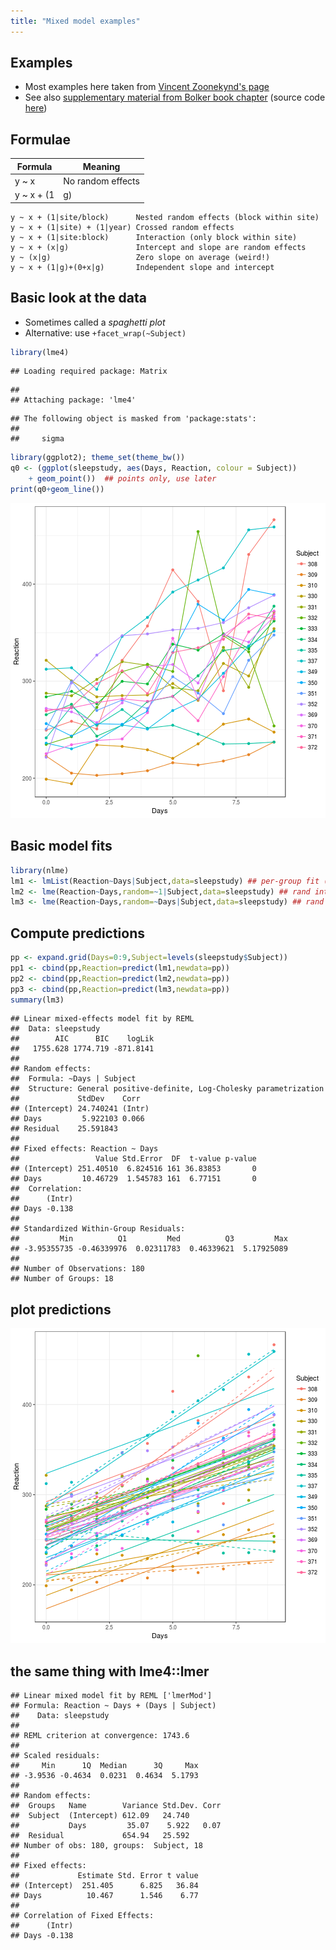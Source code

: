 ```yaml
---
title: "Mixed model examples"
---
```


## Examples

- Most examples here taken from [Vincent Zoonekynd's page](http://zoonek2.free.fr/UNIX/48_R/14.html)
- See also [supplementary material from Bolker book chapter](http://bbolker.github.io/mixedmodels-misc/ecostats_chap.html) (source code [here](https://github.com/bbolker/mixedmodels-misc/blob/master/ecostats_chap.rmd))

## Formulae

Formula  |                  Meaning
-------------------------|------------------------------------
y ~ x                    |     No random effects
y ~ x + (1|g)            |   The intercept is a random effect

```
y ~ x + (1|site/block)      Nested random effects (block within site)
y ~ x + (1|site) + (1|year) Crossed random effects
y ~ x + (1|site:block)      Interaction (only block within site)
y ~ x + (x|g)               Intercept and slope are random effects
y ~ (x|g)                   Zero slope on average (weird!)
y ~ x + (1|g)+(0+x|g)       Independent slope and intercept
```

## Basic look at the data

- Sometimes called a *spaghetti plot*
- Alternative: use `+facet_wrap(~Subject)`


```r
library(lme4)
```

```
## Loading required package: Matrix
```

```
## 
## Attaching package: 'lme4'
```

```
## The following object is masked from 'package:stats':
## 
##     sigma
```

```r
library(ggplot2); theme_set(theme_bw())
q0 <- (ggplot(sleepstudy, aes(Days, Reaction, colour = Subject))
    + geom_point())  ## points only, use later
print(q0+geom_line())
```

![plot of chunk mmex1](figure/mmex1-1.png)

## Basic model fits


```r
library(nlme)
lm1 <- lmList(Reaction~Days|Subject,data=sleepstudy) ## per-group fit (fixed)
lm2 <- lme(Reaction~Days,random=~1|Subject,data=sleepstudy) ## rand intercept
lm3 <- lme(Reaction~Days,random=~Days|Subject,data=sleepstudy) ## rand slopes
```

## Compute predictions


```r
pp <- expand.grid(Days=0:9,Subject=levels(sleepstudy$Subject))
pp1 <- cbind(pp,Reaction=predict(lm1,newdata=pp))
pp2 <- cbind(pp,Reaction=predict(lm2,newdata=pp))
pp3 <- cbind(pp,Reaction=predict(lm3,newdata=pp))
summary(lm3)
```

```
## Linear mixed-effects model fit by REML
##  Data: sleepstudy 
##        AIC      BIC    logLik
##   1755.628 1774.719 -871.8141
## 
## Random effects:
##  Formula: ~Days | Subject
##  Structure: General positive-definite, Log-Cholesky parametrization
##             StdDev    Corr  
## (Intercept) 24.740241 (Intr)
## Days         5.922103 0.066 
## Residual    25.591843       
## 
## Fixed effects: Reaction ~ Days 
##                 Value Std.Error  DF  t-value p-value
## (Intercept) 251.40510  6.824516 161 36.83853       0
## Days         10.46729  1.545783 161  6.77151       0
##  Correlation: 
##      (Intr)
## Days -0.138
## 
## Standardized Within-Group Residuals:
##         Min          Q1         Med          Q3         Max 
## -3.95355735 -0.46339976  0.02311783  0.46339621  5.17925089 
## 
## Number of Observations: 180
## Number of Groups: 18
```

## plot predictions

![plot of chunk mmex3](figure/mmex3-1.png)

## the same thing with lme4::lmer


```
## Linear mixed model fit by REML ['lmerMod']
## Formula: Reaction ~ Days + (Days | Subject)
##    Data: sleepstudy
## 
## REML criterion at convergence: 1743.6
## 
## Scaled residuals: 
##     Min      1Q  Median      3Q     Max 
## -3.9536 -0.4634  0.0231  0.4634  5.1793 
## 
## Random effects:
##  Groups   Name        Variance Std.Dev. Corr
##  Subject  (Intercept) 612.09   24.740       
##           Days         35.07    5.922   0.07
##  Residual             654.94   25.592       
## Number of obs: 180, groups:  Subject, 18
## 
## Fixed effects:
##             Estimate Std. Error t value
## (Intercept)  251.405      6.825   36.84
## Days          10.467      1.546    6.77
## 
## Correlation of Fixed Effects:
##      (Intr)
## Days -0.138
```

